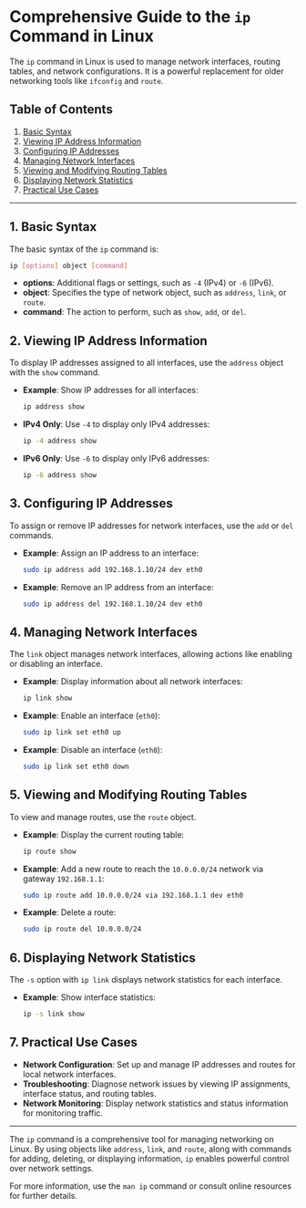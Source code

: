 
# Comprehensive Guide to the `ip` Command in Linux

The `ip` command in Linux is used to manage network interfaces, routing tables, and network configurations. It is a powerful replacement for older networking tools like `ifconfig` and `route`.

## Table of Contents
1. [Basic Syntax](#basic-syntax)
2. [Viewing IP Address Information](#viewing-ip-address-information)
3. [Configuring IP Addresses](#configuring-ip-addresses)
4. [Managing Network Interfaces](#managing-network-interfaces)
5. [Viewing and Modifying Routing Tables](#viewing-and-modifying-routing-tables)
6. [Displaying Network Statistics](#displaying-network-statistics)
7. [Practical Use Cases](#practical-use-cases)

---

## 1. Basic Syntax

The basic syntax of the `ip` command is:
```bash
ip [options] object [command]
```
- **options**: Additional flags or settings, such as `-4` (IPv4) or `-6` (IPv6).
- **object**: Specifies the type of network object, such as `address`, `link`, or `route`.
- **command**: The action to perform, such as `show`, `add`, or `del`.

## 2. Viewing IP Address Information

To display IP addresses assigned to all interfaces, use the `address` object with the `show` command.

- **Example**: Show IP addresses for all interfaces:
  ```bash
  ip address show
  ```

- **IPv4 Only**: Use `-4` to display only IPv4 addresses:
  ```bash
  ip -4 address show
  ```

- **IPv6 Only**: Use `-6` to display only IPv6 addresses:
  ```bash
  ip -6 address show
  ```

## 3. Configuring IP Addresses

To assign or remove IP addresses for network interfaces, use the `add` or `del` commands.

- **Example**: Assign an IP address to an interface:
  ```bash
  sudo ip address add 192.168.1.10/24 dev eth0
  ```

- **Example**: Remove an IP address from an interface:
  ```bash
  sudo ip address del 192.168.1.10/24 dev eth0
  ```

## 4. Managing Network Interfaces

The `link` object manages network interfaces, allowing actions like enabling or disabling an interface.

- **Example**: Display information about all network interfaces:
  ```bash
  ip link show
  ```

- **Example**: Enable an interface (`eth0`):
  ```bash
  sudo ip link set eth0 up
  ```

- **Example**: Disable an interface (`eth0`):
  ```bash
  sudo ip link set eth0 down
  ```

## 5. Viewing and Modifying Routing Tables

To view and manage routes, use the `route` object.

- **Example**: Display the current routing table:
  ```bash
  ip route show
  ```

- **Example**: Add a new route to reach the `10.0.0.0/24` network via gateway `192.168.1.1`:
  ```bash
  sudo ip route add 10.0.0.0/24 via 192.168.1.1 dev eth0
  ```

- **Example**: Delete a route:
  ```bash
  sudo ip route del 10.0.0.0/24
  ```

## 6. Displaying Network Statistics

The `-s` option with `ip link` displays network statistics for each interface.

- **Example**: Show interface statistics:
  ```bash
  ip -s link show
  ```

## 7. Practical Use Cases

- **Network Configuration**: Set up and manage IP addresses and routes for local network interfaces.
- **Troubleshooting**: Diagnose network issues by viewing IP assignments, interface status, and routing tables.
- **Network Monitoring**: Display network statistics and status information for monitoring traffic.

---

The `ip` command is a comprehensive tool for managing networking on Linux. By using objects like `address`, `link`, and `route`, along with commands for adding, deleting, or displaying information, `ip` enables powerful control over network settings.

For more information, use the `man ip` command or consult online resources for further details.
